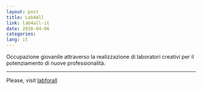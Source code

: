 ```yaml
---
layout: post
title: Lab4All
link: lab4all-it
date: 2016-04-06
categories:
lang: it
---
```


Occupazione giovanile attraverso la realizzazione di laboratori creativi per il potenziamento di nuove professionalità.

___

Please, visit [labforall](http://cogiarplus.github.io/labforall/)
